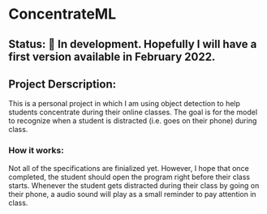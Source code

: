 # ConcentrateML
## Status: :construction: In development. Hopefully I will have a first version available in February 2022.
## Project Derscription:
This is a personal project in which I am using object detection to help students concentrate during their online classes. The goal is for the model to recognize when a student is distracted (i.e. goes on their phone) during class. 

### How it works:
Not all of the specifications are finialized yet. However, I hope that once completed, the student should open the program right before their class starts. Whenever the student gets distracted during their class by going on their phone, a audio sound will play as a small reminder to pay attention in class.

